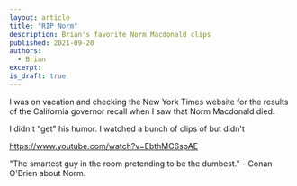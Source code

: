 ```yaml
---
layout: article
title: "RIP Norm"
description: Brian's favorite Norm Macdonald clips
published: 2021-09-20
authors:
  - Brian
excerpt: 
is_draft: true
---
```


I was on vacation and checking the New York Times website for the results of the California governor recall when I saw that Norm Macdonald died.

I didn't "get" his humor. I watched a bunch of clips of but didn't 

https://www.youtube.com/watch?v=EbthMC6spAE

"The smartest guy in the room pretending to be the dumbest." - Conan O'Brien about Norm. 